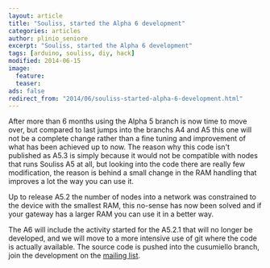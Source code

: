 ```yaml
---
layout: article
title: "Souliss, started the Alpha 6 development"
categories: articles
author: plinio_seniore
excerpt: "Souliss, started the Alpha 6 development"
tags: [arduino, souliss, diy, hack]
modified: 2014-06-15
image:
  feature: 
  teaser: 
ads: false  
redirect_from: "2014/06/souliss-started-alpha-6-development.html"
---
```


After more than 6 months using the Alpha 5 branch is now time to move over, but compared to last jumps into the branchs A4 and A5 this one will not be a complete change rather than a fine tuning and improvement of what has been achieved up to now. The reason why this code isn't published as A5.3 is simply because it would not be compatible with nodes that runs Souliss A5 at all, but looking into the code there are really few modification, the reason is behind a small change in the RAM handling that improves a lot the way you can use it.

Up to release A5.2 the number of nodes into a network was constrained to the device with the smallest RAM, this no-sense has now been solved and if your gateway has a larger RAM you can use it in a better way.

The A6 will include the activity started for the A5.2.1 that will no longer be developed, and we will move to a more intensive use of git where the code is actually available.
The source code is pushed into the cusumiello branch, join the development on the [mailing list](https://groups.google.com/forum/?fromgroups=#!topic/souliss/SVmiVkIWDh0).